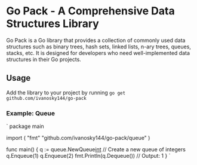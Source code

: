 # Go Pack - A Comprehensive Data Structures Library

Go Pack is a Go library that provides a collection of commonly used data structures such as binary trees, hash sets, linked lists, n-ary trees, queues, stacks, etc. It is designed for developers who need well-implemented data structures in their Go projects.

## Usage

Add the library to your project by running
`
go get github.com/ivanosky144/go-pack
`

### Example: Queue

`
package main

import (
    "fmt"
    "github.com/ivanosky144/go-pack/queue"
)

func main() {
    q := queue.NewQueue[int]() // Create a new queue of integers
    q.Enqueue(1)
    q.Enqueue(2)
    fmt.Println(q.Dequeue()) // Output: 1
}
`

